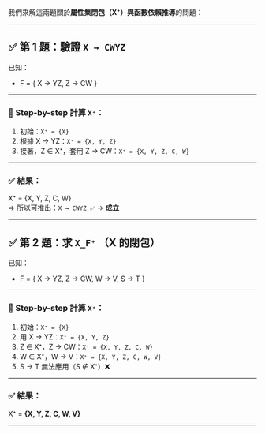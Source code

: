 我們來解這兩題關於**屬性集閉包（X⁺）**與**函數依賴推導**的問題：

---

## ✅ 第 1 題：驗證 `X → CWYZ`

已知：
- F = { X → YZ, Z → CW }

---

### 🔎 Step-by-step 計算 `X⁺`：

1. 初始：`X⁺ = {X}`  
2. 根據 X → YZ：`X⁺ = {X, Y, Z}`  
3. 接著，Z ∈ X⁺，套用 Z → CW：`X⁺ = {X, Y, Z, C, W}`  

---

### ✅ 結果：

X⁺ = {X, Y, Z, C, W}  
⇒ 所以可推出：`X → CWYZ ✅` → **成立**

---

## ✅ 第 2 題：求 `X_F⁺` （X 的閉包）

已知：
- F = { X → YZ, Z → CW, W → V, S → T }

---

### 🔎 Step-by-step 計算 `X⁺`：

1. 初始：`X⁺ = {X}`  
2. 用 X → YZ：`X⁺ = {X, Y, Z}`  
3. Z ∈ X⁺，Z → CW：`X⁺ = {X, Y, Z, C, W}`  
4. W ∈ X⁺，W → V：`X⁺ = {X, Y, Z, C, W, V}`  
5. S → T 無法應用（S ∉ X⁺）❌

---

### ✅ 結果：

X⁺ = **{X, Y, Z, C, W, V}**

---
